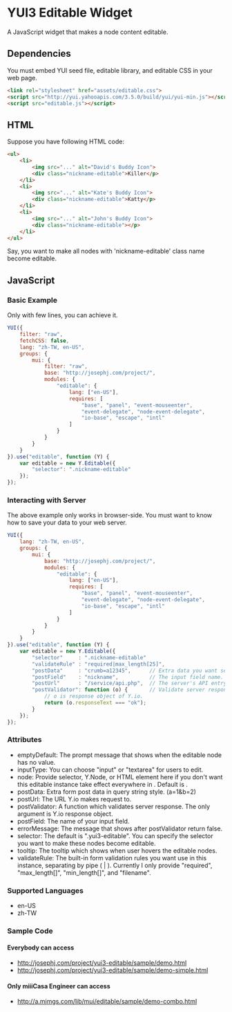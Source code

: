 # YUI3 Editable Widget

A JavaScript widget that makes a node content editable.

## Dependencies

You must embed YUI seed file, editable library, and editable CSS in your web page.

```html
<link rel="stylesheet" href="assets/editable.css">
<script src="http://yui.yahooapis.com/3.5.0/build/yui/yui-min.js"></script>
<script src="editable.js"></script>
```

## HTML

Suppose you have following HTML code:

```html
<ul>
    <li>
        <img src="..." alt="David's Buddy Icon">
        <div class="nickname-editable">Killer</p>
    </li>
    <li>
        <img src="..." alt="Kate's Buddy Icon">
        <div class="nickname-editable">Katty</p>
    </li>
    <li>
        <img src="..." alt="John's Buddy Icon">
        <div class="nickname-editable"></p>
    </li>
</ul>
```

Say, you want to make all nodes with 'nickname-editable' class name become editable.

## JavaScript

### Basic Example

Only with few lines, you can achieve it.

```javascript
YUI({
    filter: "raw",
    fetchCSS: false,
    lang: "zh-TW, en-US",
    groups: {
        mui: {
            filter: "raw",
            base: "http://josephj.com/project/",
            modules: {
                "editable": {
                    lang: ["en-US"],
                    requires: [
                        "base", "panel", "event-mouseenter",
                        "event-delegate", "node-event-delegate",
                        "io-base", "escape", "intl"
                    ]
                }
            }
        }
    }
}).use("editable", function (Y) {
    var editable = new Y.Editable({
        "selector": ".nickname-editable"
    });
});
```

### Interacting with Server

The above example only works in browser-side.
You must want to know how to save your data to your web server.

```javascript
YUI({
    lang: "zh-TW, en-US",
    groups: {
        mui: {
            base: "http://josephj.com/project/",
            modules: {
                "editable": {
                    lang: ["en-US"],
                    requires: [
                        "base", "panel", "event-mouseenter",
                        "event-delegate", "node-event-delegate",
                        "io-base", "escape", "intl"
                    ]
                }
            }
        }
    }
}).use("editable", function (Y) {
    var editable = new Y.Editable({
        "selector"     : ".nickname-editable"
        "validateRule" : "required|max_length[25]",
        "postData"     : "crumb=a12345",      // Extra data you want send to server.
        "postField"    : "nickname",          // The input field name.
        "postUrl"      : "/service/api.php",  // The server's API entrypoint.
        "postValidator": function (o) {       // Validate server response before updating UI.
            // o is response object of Y.io.
            return (o.responseText === "ok");
        }
    });
});
```

### Attributes
* emptyDefault: The prompt message that shows when the editable node has no value.
* inputType: You can choose "input" or "textarea" for users to edit.
* node: Provide selector, Y.Node, or HTML element here if you don't want this editable instance take effect everywhere in <body>. Default is <body>.
* postData: Extra form post data in query string style. (a=1&b=2)
* postUrl: The URL Y.io makes request to.
* postValidator: A function which validates server response. The only argument is Y.io response object.
* postField: The name of your input field.
* errorMessage: The message that shows after postValidator return false.
* selector: The default is ".yui3-editable". You can specify the selector you want to make these nodes become editable.
* tooltip: The tooltip which shows when user hovers the editable nodes.
* validateRule: The built-in form validation rules you want use in this instance, separating by pipe ( | ). Currently I only provide "required", "max_length[]", "min_length[]", and "filename".

### Supported Languages
* en-US
* zh-TW

### Sample Code

#### Everybody can access
* http://josephj.com/project/yui3-editable/sample/demo.html
* http://josephj.com/project/yui3-editable/sample/demo-simple.html

#### Only miiiCasa Engineer can access
* http://a.mimgs.com/lib/mui/editable/sample/demo-combo.html

